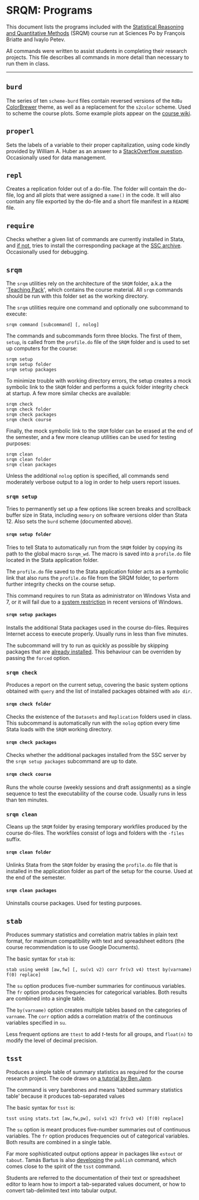 # SRQM: Programs

This document lists the programs included with the [Statistical Reasoning and Quantitative Methods](http://f.briatte.org/teaching/quanti/) (SRQM) course run at Sciences Po by François Briatte and Ivaylo Petev.

All commands were written to assist students in completing their research projects. This file describes all commands in more detail than necessary to run them in class.

* * *

## `burd`

The series of ten `scheme-burd` files contain reversed versions of the `RdBu` [ColorBrewer](http://colorbrewer2.org/) theme, as well as a replacement for the `s2color` scheme. Used to scheme the course plots. Some example plots appear on the [course wiki](https://github.com/briatte/srqm/wiki/BuRd).

## `properl`

Sets the labels of a variable to their proper capitalization, using code kindly provided by William A. Huber as an answer to a [StackOverflow question](http://stackoverflow.com/questions/12591056/capitalizing-value-labels-in-stata). Occasionally used for data management.

## `repl`

Creates a replication folder out of a do-file. The folder will contain the do-file, log and all plots that were assigned a `name()` in the code. It will also contain any file exported by the do-file and a short file manifest in a `README` file.

## `require`

Checks whether a given list of commands are currently installed in Stata, and [if not][statalist-tip], tries to install the corresponding package at the [SSC archive](http://ideas.repec.org/s/boc/bocode.html). Occasionally used for debugging.

## `srqm`

The `srqm` utilities rely on the architecture of the `SRQM` folder, a.k.a the '[Teaching Pack](http://f.briatte.org/srqm/)', which contains the course material. All `srqm` commands should be run with this folder set as the working directory.

The `srqm` utilities require one command and optionally one subcommand to execute:

	srqm command [subcommand] [, nolog]

The commands and subcommands form three blocks. The first of them, `setup`, is called from the `profile.do` file of the `SRQM` folder and is used to set up computers for the course:

	srqm setup
	srqm setup folder
	srqm setup packages

To minimize trouble with working directory errors, the setup creates a mock symbolic link to the `SRQM` folder and performs a quick folder integrity check at startup. A few more similar checks are available:

	srqm check
	srqm check folder
	srqm check packages
	srqm check course

Finally, the mock symbolic link to the `SRQM` folder can be erased at the end of the semester, and a few more cleanup utilities can be used for testing purposes:

	srqm clean
	srqm clean folder
	srqm clean packages

Unless the additional `nolog` option is specified, all commands send moderately verbose output to a log in order to help users report issues.

### `srqm setup`

Tries to permanently set up a few options like screen breaks and scrollback buffer size in Stata, including `memory` on software versions older than Stata 12. Also sets the `burd` scheme (documented above).

#### `srqm setup folder`

Tries to tell Stata to automatically run from the `SRQM` folder by copying its path to the global macro `$srqm_wd`. The macro is saved into a `profile.do` file located in the Stata application folder.

The `profile.do` file saved to the Stata application folder acts as a symbolic link that also runs the `profile.do` file from the SRQM folder, to perform further integrity checks on the course setup.

This command requires to run Stata as administrator on Windows Vista and 7, or it will fail due to a [system restriction](http://www.stata.com/support/faqs/windows/updating-on-vista/) in recent versions of Windows.

#### `srqm setup packages`

Installs the additional Stata packages used in the course do-files. Requires Internet access to execute properly. Usually runs in less than five minutes.

The subcommand will try to run as quickly as possible by skipping packages that are [already installed][statalist-tip]. This behaviour can be overriden by passing the `forced` option.

### `srqm check`

Produces a report on the current setup, covering the basic system options obtained with `query` and the list of installed packages obtained with `ado dir`.

#### `srqm check folder`

Checks the existence of the `Datasets` and `Replication` folders used in class. This subcommand is automatically run with the `nolog` option every time Stata loads with the `SRQM` working directory.

#### `srqm check packages`

Checks whether the additional packages installed from the SSC server by the `srqm setup packages` subcommand are up to date.

#### `srqm check course`

Runs the whole course (weekly sessions and draft assignments) as a single sequence to test the executability of the course code. Usually runs in less than ten minutes.

### `srqm clean`

Cleans up the `SRQM` folder by erasing temporary workfiles produced by the course do-files. The workfiles consist of logs and folders with the `-files` suffix.

#### `srqm clean folder`	

Unlinks Stata from the `SRQM` folder by erasing the `profile.do` file that is installed in the application folder as part of the setup for the course. Used at the end of the semester.

#### `srqm clean packages`

Uninstalls course packages. Used for testing purposes.

## `stab`

Produces summary statistics and correlation matrix tables in plain text format, for maximum compatibility with text and spreadsheet editors (the course recommendation is to use Google Documents).

The basic syntax for `stab` is:

	stab using week8 [aw,fw] [, su(v1 v2) corr fr(v3 v4) ttest by(varname) f(0) replace]

The `su` option produces five-number summaries for continuous variables. The `fr` option produces frequencies for categorical variables. Both results are combined into a single table.

The `by(varname)` option creates multiple tables based on the categories of `varname`. The `corr` option adds a correlation matrix of the continuous variables specified in `su`.

Less frequent options are `ttest` to add *t*-tests for all groups, and `float(n)` to modify the level of decimal precision.

## `tsst`

Produces a simple table of summary statistics as required for the course research project. The code draws on [a tutorial by Ben Jann](http://www.stata.com/meeting/uk09/uk09_jann.pdf).

The command is very barebones and means 'tabbed summary statistics table' because it produces tab-separated values 

The basic syntax for `tsst` is:

	tsst using stats.txt [aw,fw,pw], su(v1 v2) fr(v3 v4) [f(0) replace]

The `su` option is meant produces five-number summaries out of continuous variables. The `fr` option produces frequencies out of categorical variables. Both results are combined in a single table.

Far more sophisticated output options appear in packages like `estout` or `tabout`. Tamás Bartus is also [developing](http://web.uni-corvinus.hu/bartus/publish.php) the `publish` command, which comes close to the spirit of the `tsst` command.

Students are referred to the documentation of their text or spreadsheet editor to learn how to import a tab-separated values document, or how to convert tab-delimited text into tabular output.

[statalist-tip]: http://www.stata.com/statalist/archive/2009-12/msg00461.html
